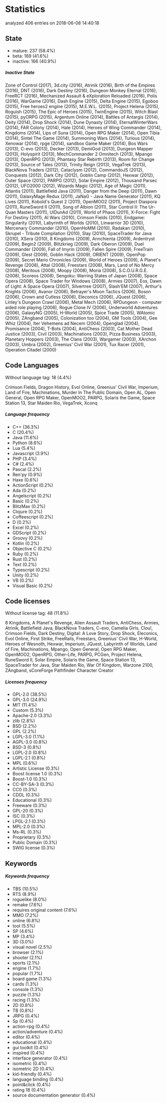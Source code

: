 [comment]: # (autogenerated content, do not edit)
# Statistics

analyzed 406 entries on 2018-06-08 14:40:18

## State

- mature: 237 (58.4%)
- beta: 169 (41.6%)
- inactive: 166 (40.9%)

##### Inactive State

Zone of Control (2017), 3d.city (2016), Atrinik (2016), Birth of the Empires (2016), DNT (2016), Dark Destiny (2016), Dungeon Monkey Eternal (2016), FreeRCT (2016), Mechanized Assault & eXploration Reloaded  (2016), Polis (2016), WarGame (2016), Dash Engine (2015), Delta Engine (2015), Egoboo (2015), Free heroes2 engine (2015), M.E.W.L. (2015), Project Helena (2015), Roguish (2015), The Epic of Heroes (2015), TwinEngine (2015), Witch Blast (2015), pyORPG (2015), Argentum Online (2014), Battles of Antargis (2014), Deity (2014), Drop Shock (2014), Dune Dynasty (2014), EternalWinterWars (2014), FAR Colony (2014), Hale (2014), Heroes of Wing Commander (2014), Kingdoms (2014), Lips of Suna (2014), Open RPG Maker (2014), Open Tibia (2014), Sintel The Game (2014), Summoning Wars (2014), Turious (2014), Xenowar (2014), rpge (2014), sandbox Game Maker (2014), Bos Wars (2013), C-evo (2013), Decker (2013), DemiGod (2013), Dungeon Mapper (2013), Holyspirit (2013), MechCommander 2 Omnitech (2013), Mpango (2013), OpenRPG (2013), Phantasy Star Rebirth (2013), Room for Change (2013), Source of Tales (2013), Trinity Reign (2013), VegaTrek (2013), BlackNova Traders (2012), Cataclysm (2012), CommandoJS (2012), Conquests (2012), Dark City (2012), Goblin Camp (2012), Hexwar (2012), Outer Space (2012), PARPG (2012), Solar Empire (2012), Thousand Parsec (2012), UFO2000 (2012), Wizards Magic (2012), Age of Magic (2011), Atlantis (2011), Battlefield Java (2011), Danger from the Deep (2011), Dawn (2011), GalaxyMage Redux (2011), JaNaG - Java Name Generator (2011), KQ Lives (2011), Kobold's Quest 2 (2011), OpenMOO2 (2011), Project Diaspora (2011), RuneSword II (2011), Song of Albion (2011), Star Control II: The Ur-Quan Masters (2011), UlDunAd (2011), World of Phaos (2011), X-Force: Fight For Destiny (2011), AI Wars (2010), Crimson Fields (2010), Endgame: Singularity (2010), Labyrinth of Worlds (2010), Linwarrior 3D (2010), Mercenary Commander (2010), OpenHoMM (2010), Radakan (2010), Skrupel - Tribute Compilation (2010), Slay (2010), SpaceTrader for Java (2010), XSera (2010), 8 Kingdoms (2009), Annchienta (2009), Ardentryst (2009), Begin2 (2009), Blitzkrieg (2009), Dark Oberon (2009), Duel Commander (2009), Fall of Imyrin (2009), Fallen Spire (2009), FreeTrain (2009), Glest (2009), Goblin Hack (2009), ORIENT (2009), OpenPop (2009), Secret Mario Chronicles (2009), World of Heroes (2009), A Planet's Revenge (2008), Attal (2008), Freestars (2008), Mars, Land of No Mercy (2008), Meritous (2008), Moopy (2008), Moria (2008), S.C.O.U.R.G.E. (2008), Scoreos (2008), Sengoku: Warring States of Japan (2008), Space Opera (2008), Space Trader for Windows (2008), Armies (2007), Eos, Dawn of Light: A Space Opera (2007), Silvertree (2007), Slash'EM (2007), Arthur's Knights (2006), Avanor (2006), Betrayer's Moon Tactics (2006), Boson (2006), Crown and Cutless (2006), Eleconics (2006), JQuest (2006), Linley's Dungeon Crawl (2006), Metal Mech (2006), RPDungeon - computer aided role playing (2006), Rogue Clone IV (2006), Underworld Adventures (2006), GalaxyNG (2005), H-World (2005), Spice Trade (2005), WAtomic (2005), ZAngband (2005), Colonization too (2004), GM Tools (2004), Gee Whiz (2004), Iter Vehemens ad Necem (2004), Openglad (2004), Promisance (2004), T-Bots (2004), AntiChess (2003), Cat Mother Dead Justice (2003), Civil (2003), Machinations (2003), Pizza Business (2003), Planetary Hoppers (2003), The Clans (2003), Wargamer (2003), XArchon (2003), Umbra (2002), Greenius' Civil War (2001), Tux Racer (2001), Operation Citadel (2000)

## Code Languages

Without language tag: 18 (4.4%)

Crimson Fields, Dragon History, Evol Online, Greenius' Civil War, Imperium, Land of Fire, Machinations, Murder In The Public Domain, Open AL, Open General, Open RPG Maker, OpenMOO2, PARPG, Solaris the Game, Space Station 13, Star Maiden Rio, VegaTrek, Xconq

##### Language frequency

- C++ (36.3%)
- C (20.4%)
- Java (11.6%)
- Python (8.6%)
- Lua (5.4%)
- Javascript (3.9%)
- PHP (3.4%)
- C# (2.4%)
- Pascal (2.2%)
- Ren'py (0.9%)
- Haxe (0.6%)
- ActionScript (0.2%)
- Ada (0.2%)
- Angelscript (0.2%)
- Basic (0.2%)
- BlitzMax (0.2%)
- Clojure (0.2%)
- Coffeescript (0.2%)
- D (0.2%)
- Excel (0.2%)
- GDScript (0.2%)
- Groovy (0.2%)
- Kotlin (0.2%)
- Objective C (0.2%)
- Ruby (0.2%)
- Rust (0.2%)
- Text (0.2%)
- Typescript (0.2%)
- Unity (0.2%)
- VB (0.2%)
- Visual Basic (0.2%)

## Code licenses

Without license tag: 48 (11.8%)

8 Kingdoms, A Planet's Revenge, Alien Assault Traders, AntiChess, Armies, Atrinik, Battlefield Java, BlackNova Traders, C-evo, Camelia Girls, Clou!, Crimson Fields, Dark Destiny, Digital: A Love Story, Drop Shock, Eleconics, Evol Online, First Strike, FreeRails, Freestars, Greenius' Civil War, H-World, Heroes of Wesnoth, Hexwar, Imperium, JQuest, Labyrinth of Worlds, Land of Fire, Machinations, Mpango, Open General, Open RPG Maker, OpenMOO2, OpenRPG, Other-Life, PARPG, PCGen, Project Helena, RuneSword II, Solar Empire, Solaris the Game, Space Station 13, SpaceTrader for Java, Star Maiden Rio, War Of Kingdom, Warzone 2100, ZAngband, sCoreForge Pathfinder Character Creator

##### Licenses frequency

- GPL-2.0 (38.5%)
- GPL-3.0 (24.9%)
- MIT (11.4%)
- Custom (5.3%)
- Apache-2.0 (3.3%)
- zlib (2.8%)
- BSD (2.2%)
- GPL (2.2%)
- LGPL-3.0 (1.1%)
- AGPL-3.0 (0.8%)
- BSD-3 (0.8%)
- LGPL-2.0 (0.8%)
- LGPL-2.1 (0.8%)
- MPL (0.6%)
- Artistic License (0.3%)
- Boost license 1.0 (0.3%)
- Boost-1.0 (0.3%)
- CC-BY-SA-3 (0.3%)
- CC0 (0.3%)
- CDDL (0.3%)
- Educational (0.3%)
- Freeware (0.3%)
- GPL-20 (0.3%)
- ISC (0.3%)
- LPGL-2.1 (0.3%)
- MPL-2.0 (0.3%)
- Ms-RL (0.3%)
- Proprietary (0.3%)
- Public Domain (0.3%)
- SWIG license (0.3%)

## Keywords

##### Keywords frequency

- TBS (10.5%)
- RTS (8.9%)
- roguelike (8.0%)
- remake (7.6%)
- requires original content (7.6%)
- MMO (7.2%)
- online (6.8%)
- tool (5.5%)
- SP (4.6%)
- MP (3.4%)
- 3D (3.0%)
- visual novel (2.5%)
- browser (2.1%)
- shooter (2.1%)
- sports (2.1%)
- engine (1.7%)
- popular (1.7%)
- board game (1.3%)
- cards (1.3%)
- console (1.3%)
- puzzle (1.3%)
- racing (1.3%)
- 2D (0.8%)
- TB (0.8%)
- JRPG (0.4%)
- Sp (0.4%)
- action-rpg (0.4%)
- action/adventure (0.4%)
- editor (0.4%)
- educational (0.4%)
- gui toolkit (0.4%)
- inspired (0.4%)
- interface generator (0.4%)
- isometric (0.4%)
- isometric 2D (0.4%)
- kid-friendly (0.4%)
- language binding (0.4%)
- point&click (0.4%)
- rating 18 (0.4%)
- source documentation generator (0.4%)

